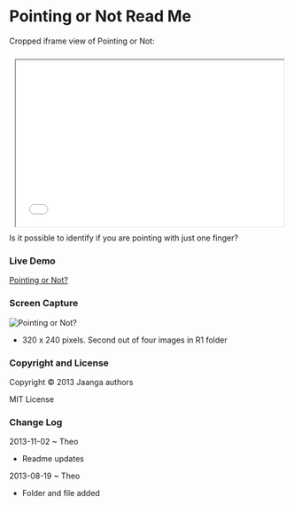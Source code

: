 Pointing or Not Read Me
========================

Cropped iframe view of Pointing or Not:
<iframe src=pointing-or-not/r1/pointing-or-not.html width=96% height=300px style=margin:2% ></iframe>
Is it possible to identify if you are pointing with just one finger?

### Live Demo

[Pointing or Not?](http://jaanga.github.io/gestification/cookbook/pointing-or-not/r1/pointing-or-not.html)

### Screen Capture

![Pointing or Not?](http://jaanga.github.io/gestification/cookbook/pointing-or-not/r1/pointing-or-not-screen-grab-320x240.png)

* 320 x 240 pixels. Second out of four images in R1 folder


### Copyright and License
Copyright &copy; 2013 Jaanga authors

MIT License

### Change Log

2013-11-02 ~ Theo

* Readme updates

2013-08-19 ~ Theo

* Folder and file added
